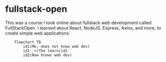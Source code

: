 # fullstack-open
This was a course I took online about fullstack web development called FullStackOpen. I learned about React, NodeJS, Express, Axios, and more, to create simple web applications. 

```mermaid
    flowchart TB
        id1(Me, does not know web dev)
        id1-->|The learn|id2
        id2(Now knows web dev)

```
